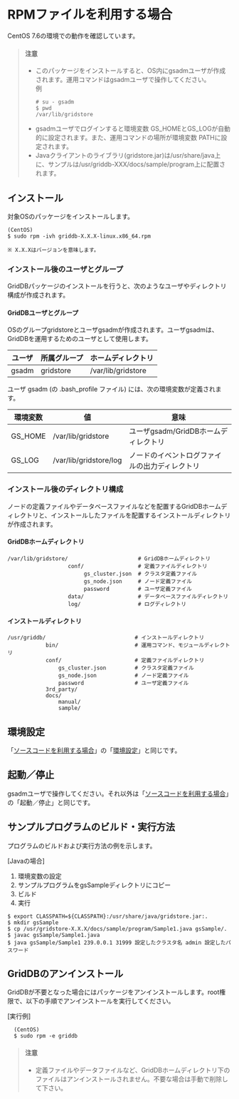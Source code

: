 # RPMファイルを利用する場合

  CentOS 7.6の環境での動作を確認しています。

<!--[!WARNING]-->
  >#### 注意
  >- このパッケージをインストールすると、OS内にgsadmユーザが作成されます。運用コマンドはgsadmユーザで操作してください。  
  >    例
  >    ```
  >    # su - gsadm
  >    $ pwd
  >    /var/lib/gridstore
  >    ```
  >- gsadmユーザでログインすると環境変数 GS_HOMEとGS_LOGが自動的に設定されます。また、運用コマンドの場所が環境変数 PATHに設定されます。
  >- Javaクライアントのライブラリ(gridstore.jar)は/usr/share/java上に、サンプルは/usr/griddb-XXX/docs/sample/program上に配置されます。


## インストール

対象OSのパッケージをインストールします。

    (CentOS)
    $ sudo rpm -ivh griddb-X.X.X-linux.x86_64.rpm

    ※ X.X.Xはバージョンを意味します。

### インストール後のユーザとグループ

GridDBパッケージのインストールを行うと、次のようなユーザやディレクトリ構成が作成されます。

#### GridDBユーザとグループ

OSのグループgridstoreとユーザgsadmが作成されます。ユーザgsadmは、GridDBを運用するためのユーザとして使用します。

| ユーザ | 所属グループ | ホームディレクトリ |
|---------|-------|---------------------|
| gsadm | gridstore | /var/lib/gridstore |

ユーザ gsadm (の .bash_profile ファイル) には、次の環境変数が定義されます。

| 環境変数 | 値 | 意味 |
|---------|----|------|
| GS_HOME | /var/lib/gridstore | ユーザgsadm/GridDBホームディレクトリ |
| GS_LOG  | /var/lib/gridstore/log | ノードのイベントログファイルの出力ディレクトリ |



### インストール後のディレクトリ構成

ノードの定義ファイルやデータベースファイルなどを配置するGridDBホームディレクトリと、インストールしたファイルを配置するインストールディレクトリが作成されます。

#### GridDBホームディレクトリ
```
/var/lib/gridstore/                      # GridDBホームディレクトリ
                   conf/                 # 定義ファイルディレクトリ
                        gs_cluster.json  # クラスタ定義ファイル
                        gs_node.json     # ノード定義ファイル
                        password         # ユーザ定義ファイル
                   data/                 # データベースファイルディレクトリ
                   log/                  # ログディレクトリ
```

#### インストールディレクトリ
```
/usr/griddb/                            # インストールディレクトリ
            bin/                        # 運用コマンド、モジュールディレクトリ
            conf/                       # 定義ファイルディレクトリ
                gs_cluster.json         # クラスタ定義ファイル
                gs_node.json            # ノード定義ファイル
                password                # ユーザ定義ファイル
            3rd_party/                  
            docs/
                manual/
                sample/
```

## 環境設定

「[ソースコードを利用する場合](using-source-code.md#ソースコードを利用する場合)」の「[環境設定](using-source-code.md#環境設定)」と同じです。

## 起動／停止

gsadmユーザで操作してください。それ以外は「[ソースコードを利用する場合](using-source-code.md#ソースコードを利用する場合)」の「起動／停止」と同じです。

## サンプルプログラムのビルド・実行方法

プログラムのビルドおよび実行方法の例を示します。

[Javaの場合]

1. 環境変数の設定
2. サンプルプログラムをgsSampleディレクトリにコピー
3. ビルド
4. 実行

```
$ export CLASSPATH=${CLASSPATH}:/usr/share/java/gridstore.jar:.
$ mkdir gsSample
$ cp /usr/gridstore-X.X.X/docs/sample/program/Sample1.java gsSample/.
$ javac gsSample/Sample1.java
$ java gsSample/Sample1 239.0.0.1 31999 設定したクラスタ名 admin 設定したパスワード
```


## GridDBのアンインストール

GridDBが不要となった場合にはパッケージをアンインストールします。root権限で、以下の手順でアンインストールを実行してください。

[実行例]

  ```
    (CentOS)
    $ sudo rpm -e griddb
  ```

<!--[!WARNING]-->
>#### 注意
>- 定義ファイルやデータファイルなど、GridDBホームディレクトリ下のファイルはアンインストールされません。不要な場合は手動で削除して下さい。
